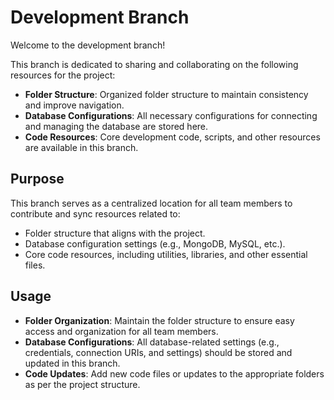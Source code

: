 
# Development Branch

Welcome to the development branch!

This branch is dedicated to sharing and collaborating on the following resources for the project:

- **Folder Structure**: Organized folder structure to maintain consistency and improve navigation.
- **Database Configurations**: All necessary configurations for connecting and managing the database are stored here.
- **Code Resources**: Core development code, scripts, and other resources are available in this branch.

## Purpose
This branch serves as a centralized location for all team members to contribute and sync resources related to:
- Folder structure that aligns with the project.
- Database configuration settings (e.g., MongoDB, MySQL, etc.).
- Core code resources, including utilities, libraries, and other essential files.

## Usage
- **Folder Organization**: Maintain the folder structure to ensure easy access and organization for all team members.
- **Database Configurations**: All database-related settings (e.g., credentials, connection URIs, and settings) should be stored and updated in this branch.
- **Code Updates**: Add new code files or updates to the appropriate folders as per the project structure.

